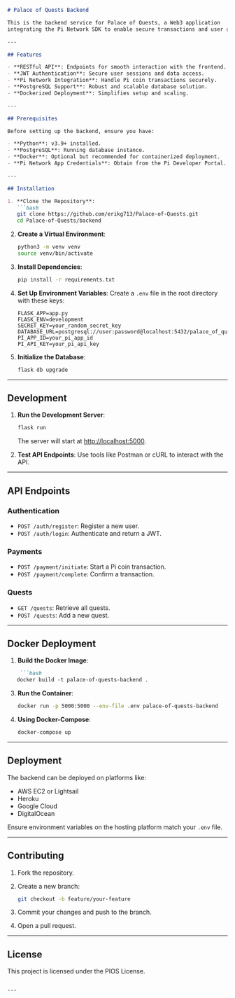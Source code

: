 ```markdown
# Palace of Quests Backend

This is the backend service for Palace of Quests, a Web3 application
integrating the Pi Network SDK to enable secure transactions and user authentication. Built with Flask and PostgreSQL, it supports seamless integration with the frontend.

---

## Features

- **RESTful API**: Endpoints for smooth interaction with the frontend.
- **JWT Authentication**: Secure user sessions and data access.
- **Pi Network Integration**: Handle Pi coin transactions securely.
- **PostgreSQL Support**: Robust and scalable database solution.
- **Dockerized Deployment**: Simplifies setup and scaling.

---

## Prerequisites

Before setting up the backend, ensure you have:

- **Python**: v3.9+ installed.
- **PostgreSQL**: Running database instance.
- **Docker**: Optional but recommended for containerized deployment.
- **Pi Network App Credentials**: Obtain from the Pi Developer Portal.

---

## Installation

1. **Clone the Repository**:
   ```bash
   git clone https://github.com/erikg713/Palace-of-Quests.git
   cd Palace-of-Quests/backend
   ```

2. **Create a Virtual Environment**:
   ```bash
   python3 -m venv venv
   source venv/bin/activate
   ```

3. **Install Dependencies**:
   ```bash
   pip install -r requirements.txt
   ```

4. **Set Up Environment Variables**: Create a `.env` file in the root directory with these keys:
   ```env
   FLASK_APP=app.py
   FLASK_ENV=development
   SECRET_KEY=your_random_secret_key
   DATABASE_URL=postgresql://user:password@localhost:5432/palace_of_quests
   PI_APP_ID=your_pi_app_id
   PI_API_KEY=your_pi_api_key
   ```

5. **Initialize the Database**:
   ```bash
   flask db upgrade
   ```

---

## Development

1. **Run the Development Server**:
   ```bash
   flask run
   ```

   The server will start at [http://localhost:5000](http://localhost:5000).

2. **Test API Endpoints**:
   Use tools like Postman or cURL to interact with the API.

---

## API Endpoints

### Authentication
- `POST /auth/register`: Register a new user.
- `POST /auth/login`: Authenticate and return a JWT.

### Payments
- `POST /payment/initiate`: Start a Pi coin transaction.
- `POST /payment/complete`: Confirm a transaction.

### Quests
- `GET /quests`: Retrieve all quests.
- `POST /quests`: Add a new quest.

---

## Docker Deployment

1. **Build the Docker Image**:
```markdown
    ```bash
   docker build -t palace-of-quests-backend .
   ```

3. **Run the Container**:
   ```bash
   docker run -p 5000:5000 --env-file .env palace-of-quests-backend
   ```

4. **Using Docker-Compose**:
   ```bash
   docker-compose up
   ```

---

## Deployment

The backend can be deployed on platforms like:
- AWS EC2 or Lightsail
- Heroku
- Google Cloud
- DigitalOcean

Ensure environment variables on the hosting platform match your `.env` file.

---

## Contributing

1. Fork the repository.
2. Create a new branch:
   ```bash
   git checkout -b feature/your-feature
   ```

3. Commit your changes and push to the branch.
4. Open a pull request.

---

## License

This project is licensed under the PIOS License.
```

---
